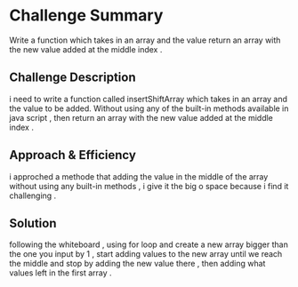 # Challenge Summary
<!-- Short summary or background information -->
Write a function which takes in an array and the value 
return an array with the new value added at the middle index .


## Challenge Description
<!-- Description of the challenge -->
i need to write a function called insertShiftArray which takes in an array and the value to be added. 
Without using any of the built-in methods available in java script , then return an array with the new value added at the middle index .

## Approach & Efficiency
<!-- What approach did you take? Why? What is the Big O space/time for this approach? -->
i approched a methode that adding the value in the middle of the array without using any built-in methods , i give it the big o space because i find it challenging .

## Solution
<!-- Embedded whiteboard image -->
following the whiteboard , using for loop and create a new array bigger than the one you input by 1  , start adding values to the new array until we reach the middle and stop by adding the new value there , then adding what values left in the first array . 
